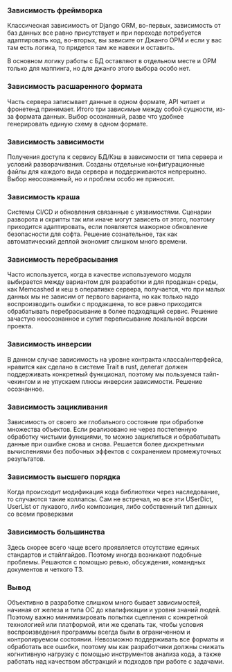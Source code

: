 ### Зависимость фреймворка

Классическая зависимость от Django ORM, во-первых, зависимость от баз данных все равно присутствует
и при переходе потребуется адаптировать код, во-вторых, вы зависите от Джанго ОРМ и 
если у вас там есть логика, то придется там же навеки и оставить.

В основном логику работы с БД оставляют в отдельном месте и ОРМ только для маппинга, 
но для джанго этого выбора особо нет.

### Зависимость расшаренного формата

Часть сервера записывает данные в одном формате, API читает и фронетенд принимает.
Итого три зависимые между собой сущности, из-за формата данных. Выбор осознанный, 
разве что удобнее генерировать единую схему в одном формате.

### Зависимость зависимости

Получения доступа к сервису БД/Кэш в зависимости от типа сервера и условий разворачивания.
Созданы отдельные конфигурационные файлы для каждого вида сервера и поддерживаются непрерывно.
Выбор неосознанный, но и проблем особо не приносит.

### Зависимость краша

Системы CI/CD и обновления связанные с уязвимостями. Сценарии разворота и скрипты 
так или иначе могут зависеть от этого, поэтому приходится адаптировать, если появляется
мажорное обновление безопасности для софта.
Решение сознательное, так как автоматический деплой экономит слишком много времени.

### Зависимость перебрасывания

Часто используется, когда в качестве используемого модуля выбирается между вариантом для
разработки и для продакшн среды, как Memcashed и кеш в оперативке сервера, 
получается, что при малых данных мы не зависим от первого варианта, но как только надо 
воспроизводить ошибки с продакшена, то все равно приходится обрабатывать перебрасывание в более 
подходящий сервис. Решение зачастую неосознанное и сулит переписывание локальной версии проекта.

### Зависимость инверсии

В данном случае зависимость на уровне контракта класса/интерфейса, нравится как сделано
в системе Trait в rust, делегат должен поддерживать конкретный функционал, поэтому мы 
пользуемся тайп-чекингом и не упускаем плюсы инверсии зависимости. Решение осознанное.


### Зависимость зацикливания

Зависимость от своего же глобального состояние при обработке множества объектов.
Если реализовано не через постепенную обработку чистыми функциями, то можно зациклиться и обрабатывать
данные при ошибке снова и снова. Решается более дискретными вычислениями без побочных эффектов с сохранением 
промежуточных результатов.


### Зависимость высшего порядка

Когда происходит модификация кода библиотеки через наследование, то случаются такие коллапсы.
Сам не встречал, но все эти USerDict, UserList от лукавого, либо композиция, либо
собственный тип данных со всеми проверками

### Зависимость большинства

Здесь скорее всего чаще всего проявляется отсутствие единых стандартов и стайлгайдов.
Поэтому иногда возникают подобные проблемы. Решаются с помощью ревью, обсуждения, командных документов и четкого ТЗ.

### Вывод

Объективно в разработке слишком много бывает зависимостей, начиная от железа и типа ОС до
квалификации и уровня знаний людей. Поэтому важно минимизировать попытки сцепления с конкретной технологией или платформой,
 или же сделать так, чтобы условия воспроизведения программы всегда были в ограниченном и контролируемом состоянии.
Невозможно поддерживать все форматы и обработать все ошибки, поэтому мы как разработчики 
должны снижать когнитивную нагрузку с помощью инструментов анализа кода, а также 
работать над качеством абстракций и подходов при работе с задачами.